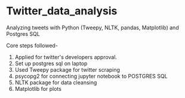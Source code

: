 # Twitter_data_analysis
Analyzing tweets with Python (Tweepy, NLTK, pandas, Matplotlib) and Postgres SQL

Core steps followed-

1. Applied for twitter's developers approval.
2. Set up postgres sql on laptop
3. Used Tweepy package for twitter scraping
4. psycopg2 for connecting jupyter notebook to POSTGRES SQL
5. NLTK package for data cleansing
6. Matplotlib for plots

